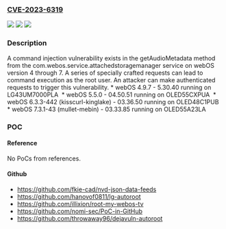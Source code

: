 ### [CVE-2023-6319](https://cve.mitre.org/cgi-bin/cvename.cgi?name=CVE-2023-6319)
![](https://img.shields.io/static/v1?label=Product&message=webOS&color=blue)
![](https://img.shields.io/static/v1?label=Version&message=%3D%204.9.7%20&color=brighgreen)
![](https://img.shields.io/static/v1?label=Vulnerability&message=CWE-78%20Improper%20Neutralization%20of%20Special%20Elements%20used%20in%20an%20OS%20Command%20('OS%20Command%20Injection')&color=brighgreen)

### Description

A command injection vulnerability exists in the getAudioMetadata method from the com.webos.service.attachedstoragemanager service on webOS version 4 through 7. A series of specially crafted requests can lead to command execution as the root user. An attacker can make authenticated requests to trigger this vulnerability.  *  webOS 4.9.7 - 5.30.40 running on LG43UM7000PLA   *  webOS 5.5.0 - 04.50.51 running on OLED55CXPUA   *  webOS 6.3.3-442 (kisscurl-kinglake) - 03.36.50 running on OLED48C1PUB   *  webOS 7.3.1-43 (mullet-mebin) - 03.33.85 running on OLED55A23LA

### POC

#### Reference
No PoCs from references.

#### Github
- https://github.com/fkie-cad/nvd-json-data-feeds
- https://github.com/hanovof0811/lg-autoroot
- https://github.com/illixion/root-my-webos-tv
- https://github.com/nomi-sec/PoC-in-GitHub
- https://github.com/throwaway96/dejavuln-autoroot

